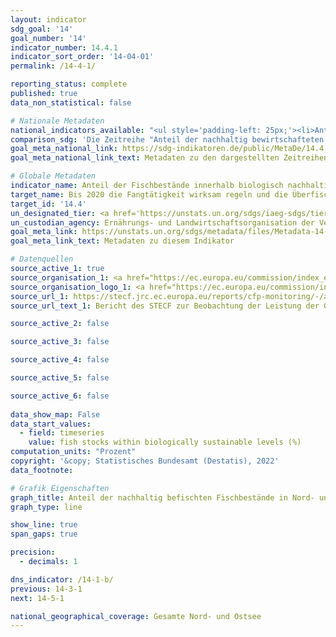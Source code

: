 ```yaml
---
layout: indicator    
sdg_goal: '14'    
goal_number: '14'    
indicator_number: 14.4.1    
indicator_sort_order: '14-04-01'    
permalink: /14-4-1/    

reporting_status: complete    
published: true    
data_non_statistical: false    

# Nationale Metadaten    
national_indicators_available: "<ul style='padding-left: 25px;'><li>Anteil der nachhaltig bewirtschafteten Bestände an allen MSY-untersuchten Beständen</li> <li> MSY-untersuchte an allen bewirtschafteten Beständen</li></ul>"    
comparison_sdg: 'Die Zeitreihe "Anteil der nachhaltig bewirtschafteten Bestände an allen MSY-untersuchten Beständen" entspricht den globalen Metadaten. Die Zeitreihe "MSY-untersuchte an allen bewirtschafteten Beständen" bietet zusätzliche Informationen.'    
goal_meta_national_link: https://sdg-indikatoren.de/public/MetaDe/14.4.1.pdf    
goal_meta_national_link_text: Metadaten zu den dargestellten Zeitreihen    

# Globale Metadaten    
indicator_name: Anteil der Fischbestände innerhalb biologisch nachhaltiger Grenzen    
target_name: Bis 2020 die Fangtätigkeit wirksam regeln und die Überfischung, die illegale, ungemeldete und unregulierte Fischerei und zerstörerische Fangpraktiken beenden und wissenschaftlich fundierte Bewirtschaftungspläne umsetzen, um die Fischbestände in kürzestmöglicher Zeit mindestens auf einen Stand zurückzuführen, der den höchstmöglichen Dauerertrag unter Berücksichtigung ihrer biologischen Merkmale sichert    
target_id: '14.4'    
un_designated_tier: <a href='https://unstats.un.org/sdgs/iaeg-sdgs/tier-classification/' title='Klicken Sie hier um weitere Informationen zur UN-Tier-Klassifikation zu erhalten.'  target='_blank'>Tier I</a>    
un_custodian_agency: Ernährungs- und Landwirtschaftsorganisation der Vereinten Nationen (FAO)    
goal_meta_link: https://unstats.un.org/sdgs/metadata/files/Metadata-14-04-01.pdf    
goal_meta_link_text: Metadaten zu diesem Indikator        

# Datenquellen
source_active_1: true
source_organisation_1: <a href="https://ec.europa.eu/commission/index_en"> Europäische Kommission </a>
source_organisation_logo_1: <a href="https://ec.europa.eu/commission/index_en"><img src="https://g205sdgs.github.io/sdg-indicators/public/OrgImgDe/europeancommission.png" alt="Logo europeancommission" style="height:60px; width:148px"/></a>
source_url_1: https://stecf.jrc.ec.europa.eu/reports/cfp-monitoring/-/asset_publisher/oz5O/document/id/2667730?inheritRedirect=false&redirect=https%3A%2F%2Fstecf.jrc.ec.europa.eu%2Freports%2Fcfp-monitoring%3Fp_p_id%3D101_INSTANCE_oz5O%26p_p_lifecycle%3D0%26p_p_state%3Dnormal%26p_p_mode%3Dview%26p_p_col_id%3Dcolumn-2%26p_p_col_pos%3D1%26p_p_col_count%3D2
source_url_text_1: Bericht des STECF zur Beobachtung der Leistung der Gemeinsamen Fischereipolitik (nicht auf Deutsch verfügbar)

source_active_2: false

source_active_3: false

source_active_4: false

source_active_5: false

source_active_6: false
    
data_show_map: False    
data_start_values: 
  - field: timeseries
    value: fish stocks within biologically sustainable levels (%)    
computation_units: "Prozent"    
copyright: '&copy; Statistisches Bundesamt (Destatis), 2022'    
data_footnote:     

# Grafik Eigenschaften    
graph_title: Anteil der nachhaltig befischten Fischbestände in Nord- und Ostsee an allen MSY-untersuchten Beständen    
graph_type: line    

show_line: true
span_gaps: true

precision:
  - decimals: 1    

dns_indicator: /14-1-b/
previous: 14-3-1    
next: 14-5-1    

national_geographical_coverage: Gesamte Nord- und Ostsee    
---
```


<span></span>